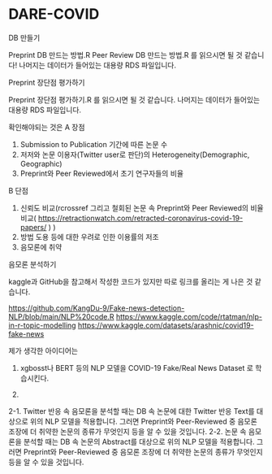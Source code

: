 # DARE-COVID

DB 만들기

Preprint DB 만드는 방법.R
Peer Review DB 만드는 방법.R
를 읽으시면 될 것 같습니다!
나머지는 데이터가 들어있는 대용량 RDS 파일입니다. 





Preprint 장단점 평가하기

Preprint 장단점 평가하기.R
를 읽으시면 될 것 같습니다.
나머지는 데이터가 들어있는 대용량 RDS 파일입니다.

확인해야되는 것은
A 장점
1. Submission to Publication 기간에 따른 논문 수
2. 저저와 논문 이용자(Twitter user로 판단)의 Heterogeneity(Demographic, Geographic)
3. Preprint와 Peer Reviewed에서 초기 연구자들의 비율

B 단점
1. 신뢰도 비교(rcrossref 그리고 철회된 논문 속 Preprint와 Peer Reviewed의 비율 비교( https://retractionwatch.com/retracted-coronavirus-covid-19-papers/ ) )
2. 방법 도용 등에 대한 우려로 인한 이용률의 저조
3. 음모론에 취약





음모론 분석하기

kaggle과 GitHub을 참고해서 작성한 코드가 있지만 따로 링크를 올리는 게 나은 것 같습니다.

https://github.com/KangDu-9/Fake-news-detection-NLP/blob/main/NLP%20code.R
https://www.kaggle.com/code/rtatman/nlp-in-r-topic-modelling
https://www.kaggle.com/datasets/arashnic/covid19-fake-news


제가 생각한 아이디어는

1. xgbosst나 BERT 등의 NLP 모델을 COVID-19 Fake/Real News Dataset 로 학습시킨다.

2.
2-1. Twitter 반응 속 음모론을 분석할 때는 DB 속 논문에 대한 Twitter 반응 Text를 대상으로 위의 NLP 모델을 적용합니다. 
     그러면 Preprint와 Peer-Reviewed 중 음모론 조장에 더 취약한 논문의 종류가 무엇인지 등을 알 수 있을 것입니다.
2-2. 논문 속 음모론을 분석할 때는 DB 속 논문의 Abstract를 대상으로 위의 NLP 모델을 적용합니다.
     그러면 Preprint와 Peer-Reviewed 중 음모론 조장에 더 취약한 논문의 종류가 무엇인지 등을 알 수 있을 것입니다.
   
